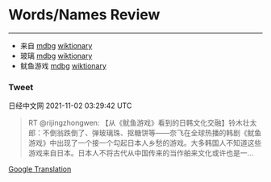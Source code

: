
# Words/Names Review
___
- 来自 [mdbg](https://www.mdbg.net/chinese/dictionary?page=worddict&wdrst=0&wdqb=来自) [wiktionary](https://en.wiktionary.org/wiki/来自)
- 玻璃 [mdbg](https://www.mdbg.net/chinese/dictionary?page=worddict&wdrst=0&wdqb=玻璃) [wiktionary](https://en.wiktionary.org/wiki/玻璃)
- 鱿鱼游戏 [mdbg](https://www.mdbg.net/chinese/dictionary?page=worddict&wdrst=0&wdqb=鱿鱼游戏) [wiktionary](https://en.wiktionary.org/wiki/鱿鱼游戏)
### Tweet
日经中文网 2021-11-02 03:29:42 UTC
> RT @rijingzhongwen: 【从《鱿鱼游戏》看到的日韩文化交融】铃木壮太郎：不倒翁跌倒了、弹玻璃珠、抠糖饼等——奈飞在全球热播的韩剧《鱿鱼游戏》中出现了一个接一个勾起日本人乡愁的游戏。大多韩国人不知道这些游戏来自日本。日本人不将古代从中国传来的当作舶来文化或许也是一…

[Google Translation](https://translate.google.com/?hi=en&tab=TT&sl=zh-CN&tl=en&op=translate&text=RT+%40rijingzhongwen%3A+%E3%80%90%E4%BB%8E%E3%80%8A%E9%B1%BF%E9%B1%BC%E6%B8%B8%E6%88%8F%E3%80%8B%E7%9C%8B%E5%88%B0%E7%9A%84%E6%97%A5%E9%9F%A9%E6%96%87%E5%8C%96%E4%BA%A4%E8%9E%8D%E3%80%91%E9%93%83%E6%9C%A8%E5%A3%AE%E5%A4%AA%E9%83%8E%EF%BC%9A%E4%B8%8D%E5%80%92%E7%BF%81%E8%B7%8C%E5%80%92%E4%BA%86%E3%80%81%E5%BC%B9%E7%8E%BB%E7%92%83%E7%8F%A0%E3%80%81%E6%8A%A0%E7%B3%96%E9%A5%BC%E7%AD%89%E2%80%94%E2%80%94%E5%A5%88%E9%A3%9E%E5%9C%A8%E5%85%A8%E7%90%83%E7%83%AD%E6%92%AD%E7%9A%84%E9%9F%A9%E5%89%A7%E3%80%8A%E9%B1%BF%E9%B1%BC%E6%B8%B8%E6%88%8F%E3%80%8B%E4%B8%AD%E5%87%BA%E7%8E%B0%E4%BA%86%E4%B8%80%E4%B8%AA%E6%8E%A5%E4%B8%80%E4%B8%AA%E5%8B%BE%E8%B5%B7%E6%97%A5%E6%9C%AC%E4%BA%BA%E4%B9%A1%E6%84%81%E7%9A%84%E6%B8%B8%E6%88%8F%E3%80%82%E5%A4%A7%E5%A4%9A%E9%9F%A9%E5%9B%BD%E4%BA%BA%E4%B8%8D%E7%9F%A5%E9%81%93%E8%BF%99%E4%BA%9B%E6%B8%B8%E6%88%8F%E6%9D%A5%E8%87%AA%E6%97%A5%E6%9C%AC%E3%80%82%E6%97%A5%E6%9C%AC%E4%BA%BA%E4%B8%8D%E5%B0%86%E5%8F%A4%E4%BB%A3%E4%BB%8E%E4%B8%AD%E5%9B%BD%E4%BC%A0%E6%9D%A5%E7%9A%84%E5%BD%93%E4%BD%9C%E8%88%B6%E6%9D%A5%E6%96%87%E5%8C%96%E6%88%96%E8%AE%B8%E4%B9%9F%E6%98%AF%E4%B8%80%E2%80%A6)
